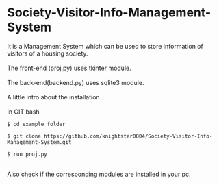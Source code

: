 # Society-Visitor-Info-Management-System


It is a Management System which can be used to store information of visitors of a housing society.<br><br>
The front-end (proj.py) uses tkinter module.<br><br>
The back-end(backend.py) uses sqlite3 module.<br><br>
A little intro about the installation. <br><br>
In GIT bash
```
$ cd example_folder
```
```
$ git clone https://github.com/knightster0804/Society-Visitor-Info-Management-System.git
```
```
$ run proj.py
```
<br>
Also check if the corresponding modules are installed in your pc.
